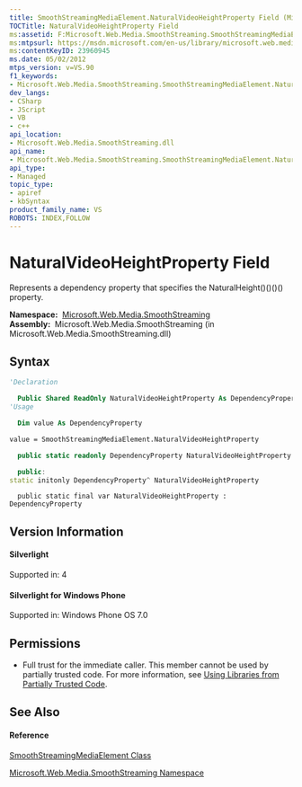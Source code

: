 ```yaml
---
title: SmoothStreamingMediaElement.NaturalVideoHeightProperty Field (Microsoft.Web.Media.SmoothStreaming)
TOCTitle: NaturalVideoHeightProperty Field
ms:assetid: F:Microsoft.Web.Media.SmoothStreaming.SmoothStreamingMediaElement.NaturalVideoHeightProperty
ms:mtpsurl: https://msdn.microsoft.com/en-us/library/microsoft.web.media.smoothstreaming.smoothstreamingmediaelement.naturalvideoheightproperty(v=VS.90)
ms:contentKeyID: 23960945
ms.date: 05/02/2012
mtps_version: v=VS.90
f1_keywords:
- Microsoft.Web.Media.SmoothStreaming.SmoothStreamingMediaElement.NaturalVideoHeightProperty
dev_langs:
- CSharp
- JScript
- VB
- c++
api_location:
- Microsoft.Web.Media.SmoothStreaming.dll
api_name:
- Microsoft.Web.Media.SmoothStreaming.SmoothStreamingMediaElement.NaturalVideoHeightProperty
api_type:
- Managed
topic_type:
- apiref
- kbSyntax
product_family_name: VS
ROBOTS: INDEX,FOLLOW
---
```


# NaturalVideoHeightProperty Field

Represents a dependency property that specifies the NaturalHeight()()()() property.

**Namespace:**  [Microsoft.Web.Media.SmoothStreaming](microsoft-web-media-smoothstreaming-namespace_1.md)  
**Assembly:**  Microsoft.Web.Media.SmoothStreaming (in Microsoft.Web.Media.SmoothStreaming.dll)

## Syntax

``` vb
'Declaration

  Public Shared ReadOnly NaturalVideoHeightProperty As DependencyProperty
'Usage

  Dim value As DependencyProperty

value = SmoothStreamingMediaElement.NaturalVideoHeightProperty
```

``` csharp
  public static readonly DependencyProperty NaturalVideoHeightProperty
```

``` c++
  public:
static initonly DependencyProperty^ NaturalVideoHeightProperty
```

``` jscript
  public static final var NaturalVideoHeightProperty : DependencyProperty
```

## Version Information

#### Silverlight

Supported in: 4  

#### Silverlight for Windows Phone

Supported in: Windows Phone OS 7.0  

## Permissions

  - Full trust for the immediate caller. This member cannot be used by partially trusted code. For more information, see [Using Libraries from Partially Trusted Code](https://msdn.microsoft.com/en-us/library/8skskf63\(v=vs.90\)).

## See Also

#### Reference

[SmoothStreamingMediaElement Class](smoothstreamingmediaelement-class-microsoft-web-media-smoothstreaming_1.md)

[Microsoft.Web.Media.SmoothStreaming Namespace](microsoft-web-media-smoothstreaming-namespace_1.md)

